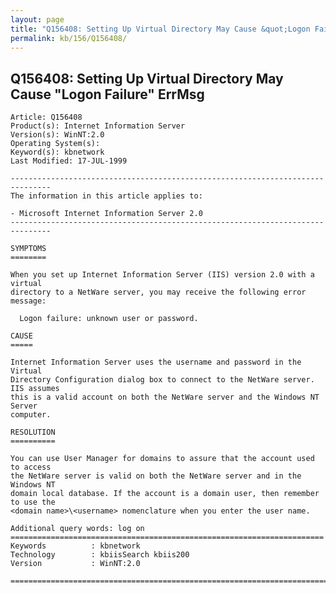 ```yaml
---
layout: page
title: "Q156408: Setting Up Virtual Directory May Cause &quot;Logon Failure&quot; ErrMsg"
permalink: kb/156/Q156408/
---
```


## Q156408: Setting Up Virtual Directory May Cause &quot;Logon Failure&quot; ErrMsg

	Article: Q156408
	Product(s): Internet Information Server
	Version(s): WinNT:2.0
	Operating System(s): 
	Keyword(s): kbnetwork
	Last Modified: 17-JUL-1999
	
	-------------------------------------------------------------------------------
	The information in this article applies to:
	
	- Microsoft Internet Information Server 2.0 
	-------------------------------------------------------------------------------
	
	SYMPTOMS
	========
	
	When you set up Internet Information Server (IIS) version 2.0 with a virtual
	directory to a NetWare server, you may receive the following error message:
	
	  Logon failure: unknown user or password.
	
	CAUSE
	=====
	
	Internet Information Server uses the username and password in the Virtual
	Directory Configuration dialog box to connect to the NetWare server. IIS assumes
	this is a valid account on both the NetWare server and the Windows NT Server
	computer.
	
	RESOLUTION
	==========
	
	You can use User Manager for domains to assure that the account used to access
	the NetWare server is valid on both the NetWare server and in the Windows NT
	domain local database. If the account is a domain user, then remember to use the
	<domain name>\<username> nomenclature when you enter the user name.
	
	Additional query words: log on
	======================================================================
	Keywords          : kbnetwork 
	Technology        : kbiisSearch kbiis200
	Version           : WinNT:2.0
	
	=============================================================================
	
